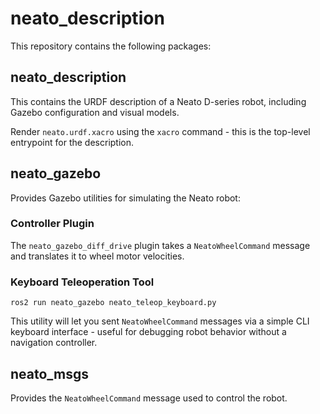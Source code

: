 # neato_description

This repository contains the following packages:

## neato_description

This contains the URDF description of a Neato D-series robot, including Gazebo configuration and visual models.

Render `neato.urdf.xacro` using the `xacro` command - this is the top-level entrypoint for the description.

## neato_gazebo

Provides Gazebo utilities for simulating the Neato robot:

### Controller Plugin

The `neato_gazebo_diff_drive` plugin takes a `NeatoWheelCommand` message and translates it to wheel motor velocities.

### Keyboard Teleoperation Tool

```
ros2 run neato_gazebo neato_teleop_keyboard.py
```

This utility will let you sent `NeatoWheelCommand` messages via a simple CLI keyboard interface - useful for debugging robot behavior without a navigation controller.

## neato_msgs

Provides the `NeatoWheelCommand` message used to control the robot.
